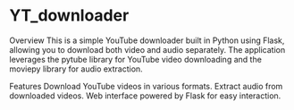 # YT_downloader

Overview
This is a simple YouTube downloader built in Python using Flask, allowing you to download both video and audio separately. The application leverages the pytube library for YouTube video downloading and the moviepy library for audio extraction.

Features
Download YouTube videos in various formats.
Extract audio from downloaded videos.
Web interface powered by Flask for easy interaction.
